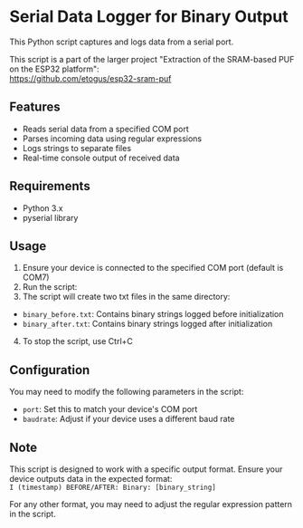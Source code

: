 # Serial Data Logger for Binary Output

This Python script captures and logs data from a serial port.<br>

This script is a part of the larger project "Extraction of the SRAM-based PUF on the ESP32 platform":<br>
https://github.com/etogus/esp32-sram-puf

## Features

- Reads serial data from a specified COM port
- Parses incoming data using regular expressions
- Logs strings to separate files
- Real-time console output of received data

## Requirements

- Python 3.x
- pyserial library

## Usage

1. Ensure your device is connected to the specified COM port (default is COM7)
2. Run the script:
3. The script will create two txt files in the same directory:
- `binary_before.txt`: Contains binary strings logged before initialization
- `binary_after.txt`: Contains binary strings logged after initialization

4. To stop the script, use Ctrl+C

## Configuration

You may need to modify the following parameters in the script:

- `port`: Set this to match your device's COM port
- `baudrate`: Adjust if your device uses a different baud rate

## Note

This script is designed to work with a specific output format. Ensure your device outputs data in the expected format:<br>
`I (timestamp) BEFORE/AFTER: Binary: [binary_string]`

For any other format, you may need to adjust the regular expression pattern in the script.

